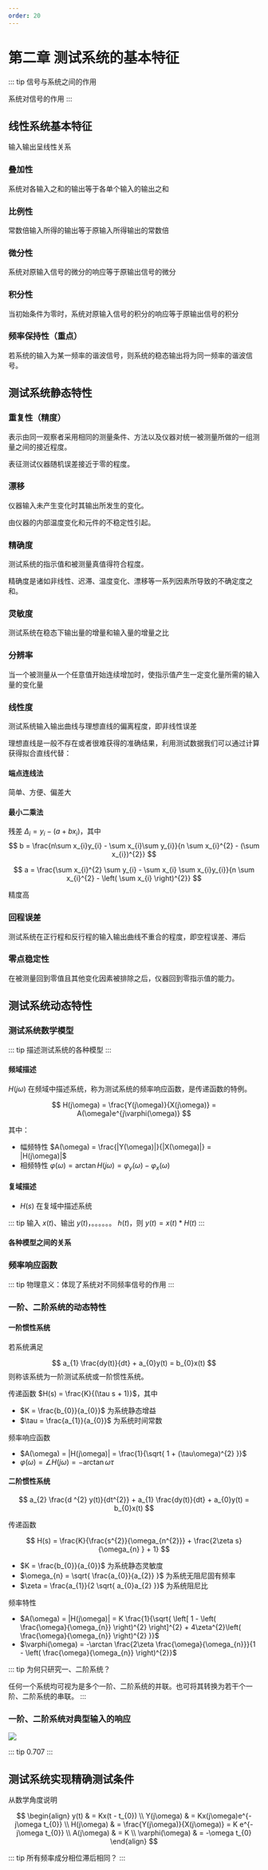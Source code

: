 ```yaml
---
order: 20
---
```


# 第二章 测试系统的基本特征

::: tip
信号与系统之间的作用

系统对信号的作用
:::

## 线性系统基本特征

输入输出呈线性关系

### 叠加性

系统对各输入之和的输出等于各单个输入的输出之和

### 比例性

常数倍输入所得的输出等于原输入所得输出的常数倍

### 微分性

系统对原输入信号的微分的响应等于原输出信号的微分

### 积分性

当初始条件为零时，系统对原输入信号的积分的响应等于原输出信号的积分

### 频率保持性（重点）

若系统的输入为某一频率的谐波信号，则系统的稳态输出将为同一频率的谐波信号。

## 测试系统静态特性

### 重复性（精度） 

表示由同一观察者采用相同的测量条件、方法以及仪器对统一被测量所做的一组测量之间的接近程度。

表征测试仪器随机误差接近于零的程度。

### 漂移

仪器输入未产生变化时其输出所发生的变化。

由仪器的内部温度变化和元件的不稳定性引起。

### 精确度

测试系统的指示值和被测量真值得符合程度。

精确度是诸如非线性、迟滞、温度变化、漂移等一系列因素所导致的不确定度之和。

### 灵敏度

测试系统在稳态下输出量的增量和输入量的增量之比

### 分辨率

当一个被测量从一个任意值开始连续增加时，使指示值产生一定变化量所需的输入量的变化量

### 线性度

测试系统输入输出曲线与理想直线的偏离程度，即非线性误差

理想直线是一般不存在或者很难获得的准确结果，利用测试数据我们可以通过计算获得拟合直线代替：

#### 端点连线法

简单、方便、偏差大
#### 最小二乘法

残差  $\Delta_{i} = y_{i} - (a + bx_{i})$，其中
$$
b = \frac{n\sum x_{i}y_{i} - \sum x_{i}\sum y_{i}}{n \sum x_{i}^{2} - (\sum x_{i})^{2}}
$$

$$
a = \frac{\sum x_{i}^{2} \sum y_{i} - \sum x_{i} \sum x_{i}y_{i}}{n \sum x_{i}^{2} - \left( \sum x_{i} \right)^{2}}
$$

精度高

### 回程误差

测试系统在正行程和反行程的输入输出曲线不重合的程度，即空程误差、滞后

### 零点稳定性

在被测量回到零值且其他变化因素被排除之后，仪器回到零指示值的能力。

## 测试系统动态特性

### 测试系统数学模型

::: tip
描述测试系统的各种模型
:::

#### 频域描述

$H(j\omega)$ 在频域中描述系统，称为测试系统的频率响应函数，是传递函数的特例。

$$
H(j\omega) = \frac{Y(j\omega)}{X(j\omega)} = A(\omega)e^{j\varphi(\omega)}
$$

其中：
- 幅频特性 $A(\omega) = \frac{|Y(\omega)|}{|X(\omega)|} = |H(j\omega)|$
- 相频特性 $\varphi(\omega) = \arctan H(j\omega) = \varphi_{y}(\omega) - \varphi_{x}(\omega)$

#### 复域描述

- $H(s)$ 在复域中描述系统

::: tip
输入 $x(t)$、输出 $y(t)$，。。。。。。 $h(t)$，则 $y(t) = x(t) * H(t)$
:::

#### 各种模型之间的关系

### 频率响应函数

::: tip
物理意义：体现了系统对不同频率信号的作用
:::

###  一阶、二阶系统的动态特性

#### 一阶惯性系统

若系统满足

$$
a_{1} \frac{dy(t)}{dt} + a_{0}y(t) = b_{0}x(t)
$$
则称该系统为一阶测试系统或一阶惯性系统。

传递函数 $H(s) = \frac{K}{(\tau s + 1)}$，其中
- $K = \frac{b_{0}}{a_{0}}$ 为系统静态增益
- $\tau = \frac{a_{1}}{a_{0}}$ 为系统时间常数

频率响应函数
- $A(\omega) = |H(j\omega)| = \frac{1}{\sqrt{ 1 + (\tau\omega)^{2} }}$
- $\varphi(\omega) = \angle H(j\omega) = -\arctan \omega \tau$

#### 二阶惯性系统

$$
a_{2} \frac{d ^{2} y(t)}{dt^{2}} + a_{1} \frac{dy(t)}{dt} + a_{0}y(t) = b_{0}x(t)
$$

传递函数 

$$
H(s) = \frac{K}{\frac{s^{2}}{\omega_{n^{2}}} + \frac{2\zeta s}{\omega_{n} } + 1}
$$

-  $K = \frac{b_{0}}{a_{0}}$ 为系统静态灵敏度
- $\omega_{n} = \sqrt{ \frac{a_{0}}{a_{2}} }$ 为系统无阻尼固有频率
- $\zeta = \frac{a_{1}}{2 \sqrt{ a_{0}a_{2} }}$ 为系统阻尼比

频率特性
- $A(\omega) = |H(j\omega)| = K \frac{1}{\sqrt{ \left[ 1 - \left( \frac{\omega}{\omega_{n}} \right)^{2} \right]^{2} + 4\zeta^{2}\left( \frac{\omega}{\omega_{n}} \right)^{2} }}$
- $\varphi(\omega) = -\arctan \frac{2\zeta \frac{\omega}{\omega_{n}}}{1 - \left( \frac{\omega}{\omega_{n}} \right)^{2}}$

::: tip
为何只研究一、二阶系统？

任何一个系统均可视为是多个一阶、二阶系统的并联。也可将其转换为若干个一阶、二阶系统的串联。
:::

###  一阶、二阶系统对典型输入的响应

![](http://localhost:8080/assets/images/match/subjects/ControlEngineering/3dC6BE49Bb202312111017837.png)

::: tip
0.707
:::
## 测试系统实现精确测试条件

从数学角度说明


$$
\begin{align}
y(t)  &  = Kx(t - t_{0}) \\
Y(j\omega)  &  = Kx(j\omega)e^{-j\omega t_{0}} \\
H(j\omega)  &  = \frac{Y(j\omega)}{X(j\omega)} = K e^{-j\omega t_{0}} \\
A(j\omega)  &  = K \\
\varphi(\omega)  &  = -\omega t_{0}
\end{align}
$$

::: tip
所有频率成分相位滞后相同？
:::